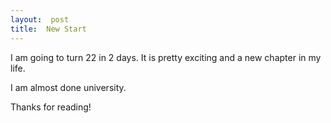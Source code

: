```yaml
---
layout:  post
title:  New Start 
---
```


I am going to turn 22 in 2 days. 
It is pretty exciting and a new chapter in my life. 

I am almost done university.

Thanks for reading!
